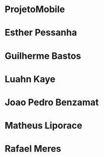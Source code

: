 # ProjetoMobile
<h1>Esther Pessanha</h1>
<h1>Guilherme Bastos</h1>
<h1>Luahn Kaye</h1>
<h1>Joao Pedro Benzamat</h1>
<h1>Matheus Liporace</h1>
<h1>Rafael Meres</h1>
